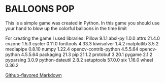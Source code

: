 # BALLOONS POP
This is a simple game was created in Python.
In this game you should use your hand to blow up the colorful balloons in the time limit

For creating the game I used libraries: 
Pillow			        9.1.1
absl-py			        1.0.0
attrs				    21.4.0
cvzone			        1.5.3
cycler			        0.11.0
fonttools			    4.33.3
kiwisolver			    1.4.2
matplotlib			    3.5.2
mediapipe			    0.8.10
numpy				    1.22.4
opencv-contrib-python	4.5.5.64
opencv-python		    4.5.5.64
packaging			    21.3
pip				        21.1.2
protobuf			    3.20.1
pygame			        2.1.2
pyparsing			    3.0.9
python-dateutil		    2.8.2
setuptools			    57.0.0
six				        1.16.0
wheel				    0.36.2

[Github-flavored Markdown](https://github.com/MikhailP39/balloons_pop.git)